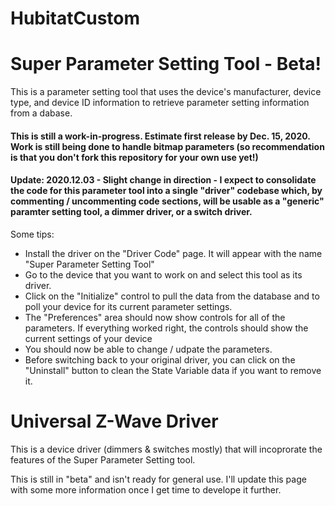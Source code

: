 # HubitatCustom
# Super Parameter Setting Tool - Beta!

This is a parameter setting tool that uses the device's manufacturer, device type, and device ID information to retrieve parameter setting information from a dabase.

#### This is still a work-in-progress. Estimate first release by Dec. 15, 2020. Work is still being done to handle bitmap parameters (so recommendation is that you don't fork this repository for your own use yet!)

#### Update: 2020.12.03 - Slight change in direction - I expect to consolidate the code for this parameter tool into a single "driver" codebase which, by commenting / uncommenting code sections, will be usable as a "generic" paramter setting tool, a dimmer driver, or a switch driver.

Some tips:
* Install the driver on the "Driver Code" page. It will appear with the name "Super Parameter Setting Tool"
* Go to the device that you want to work on and select this tool as its driver.
* Click on the "Initialize" control to pull the data from the database and to poll your device for its current parameter settings.
* The "Preferences" area should now show controls for all of the parameters.  If everything worked right, the controls should show the current settings of your device
* You should now be able to change / udpate the parameters.
* Before switching back to your original driver, you can click on the "Uninstall" button to clean the State Variable data if you want to remove it.



# Universal Z-Wave Driver 

This is a device driver (dimmers & switches mostly) that will incoprorate the features of the Super Parameter Setting tool.

This is still in "beta" and isn't ready for general use. I'll update this page with some more information once I get time to develope it further.
